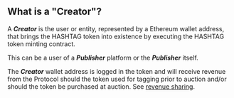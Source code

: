 ## What is a "Creator"?

A **_Creator_** is the user or entity, represented by a Ethereum wallet address,
that brings the HASHTAG token into existence by executing the HASHTAG token
minting contract. 

This can be a user of a **_Publisher_** platform or the **_Publisher_** itself. 

The **_Creator_** wallet address is logged in the token and will receive revenue
from the Protocol should the token used for tagging prior to auction and/or should
the token be purchased at auction. See [revenue
sharing](https://docs.hashtag-protocol.org/essentials/protocol-overview.html#revenue-sharing).
